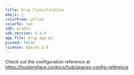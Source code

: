 ```yaml
---
title: Drug Classification
emoji: 💊
colorFrom: yellow
colorTo: red
sdk: gradio
sdk_version: 5.4.0
app_file: drug_app.py
pinned: false
license: apache-2.0
---
```


Check out the configuration reference at https://huggingface.co/docs/hub/spaces-config-reference